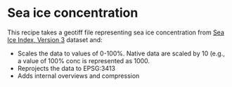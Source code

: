 # Sea ice concentration

This recipe takes a geotiff file representing sea ice concentration from [Sea
Ice Index, Version 3](https://nsidc.org/data/g02135/versions/3) dataset
and:

* Scales the data to values of 0-100%. Native data are scaled by 10 (e.g., a
  value of 100% conc is represented as 1000.
* Reprojects the data to EPSG:3413
* Adds internal overviews and compression
